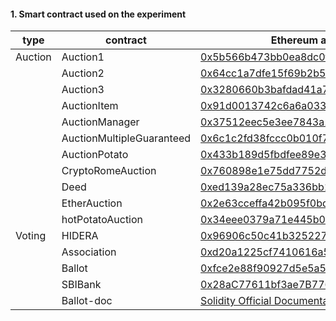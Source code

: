 
#### 1. Smart contract used on the experiment 


| type                      | contract                  | Ethereum address & other           |
| ------------------------- | ----------------------------------------------------------- | -------------------------------- |
| Auction                   | Auction1   |                                                                                                               [0x5b566b473bb0ea8dc0fc6047dd623e5fa3b42307](https://etherscan.io/address/0x5b566b473bb0ea8dc0fc6047dd623e5fa3b42307#code) |
|  |Auction2                  | [0x64cc1a7dfe15f69b2b5dbe80b4e40a51aaa7917c](https://etherscan.io/address/0x64cc1a7dfe15f69b2b5dbe80b4e40a51aaa7917c#code) |
|  |Auction3                  | [0x3280660b3bafdad41a774938ab5a34ae463edbfe](https://etherscan.io/address/0x3280660b3bafdad41a774938ab5a34ae463edbfe#code) |
|  | AuctionItem               | [0x91d0013742c6a6a033d46ac9da7b5e0416c35e24](https://etherscan.io/address/0x91d0013742c6a6a033d46ac9da7b5e0416c35e24#code) |
|  |AuctionManager            | [0x37512eec5e3ee7843a1ab59ef99fb52589037774](https://etherscan.io/address/0x37512eec5e3ee7843a1ab59ef99fb52589037774#code) |
|  |AuctionMultipleGuaranteed | [0x6c1c2fd38fccc0b010f75b2ece535cf57543ddcd](https://etherscan.io/address/0x6c1c2fd38fccc0b010f75b2ece535cf57543ddcd#code) |
|  |AuctionPotato             | [0x433b189d5fbdfee89e3a9f4c6b9469495fcb00f1](https://etherscan.io/address/0x433b189d5fbdfee89e3a9f4c6b9469495fcb00f1#code) |
|  |CryptoRomeAuction         | [0x760898e1e75dd7752db30bafa92d5f7d9e329a81](https://etherscan.io/address/0x760898e1e75dd7752db30bafa92d5f7d9e329a81#code) |
|  |Deed                      | [0xed139a28ec75a336bb1dcd6e3a0aba96c8217774](https://etherscan.io/address/0xed139a28ec75a336bb1dcd6e3a0aba96c8217774#code) |
|  |EtherAuction              | [0x2e63cceffa42b095f0bd6d0fcadb521200b8fef5](https://etherscan.io/address/0x2e63cceffa42b095f0bd6d0fcadb521200b8fef5#code) |
|  |hotPotatoAuction          | [0x34eee0379a71e445b0dc52bda1d733c449ef1246](https://etherscan.io/address/0x34eee0379a71e445b0dc52bda1d733c449ef1246#code) |
| Voting                    | HIDERA                                                                                                                     | [0x96906c50c41b3252279c3e2cddc4a59493aadace](https://etherscan.io/address/0x96906c50c41b3252279c3e2cddc4a59493aadace#code) |
| |Association               | [0xd20a1225cf7410616a5a826bffbef4cd22019030](https://etherscan.io/address/0xd20a1225cf7410616a5a826bffbef4cd22019030#code) |
| |Ballot                    | [0xfce2e88f90927d5e5a539f1c223a6c6eeadb6cff](https://etherscan.io/address/0xfce2e88f90927d5e5a539f1c223a6c6eeadb6cff#code) |
| |SBIBank                   | [0x28aC77611bf3ae7B776AC7ecd79119D3C161574D](https://etherscan.io/address/0x28aC77611bf3ae7B776AC7ecd79119D3C161574D#code) |
| |Ballot-doc                | [Solidity Official Documentation](https://solidity.readthedocs.io/en/v0.6.3/solidity-by-example.html#voting)     others    